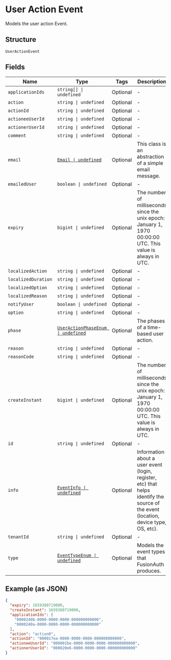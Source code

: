 
# User Action Event

Models the user action Event.

## Structure

`UserActionEvent`

## Fields

| Name | Type | Tags | Description |
|  --- | --- | --- | --- |
| `applicationIds` | `string[] \| undefined` | Optional | - |
| `action` | `string \| undefined` | Optional | - |
| `actionId` | `string \| undefined` | Optional | - |
| `actioneeUserId` | `string \| undefined` | Optional | - |
| `actionerUserId` | `string \| undefined` | Optional | - |
| `comment` | `string \| undefined` | Optional | - |
| `email` | [`Email \| undefined`](../../doc/models/email.md) | Optional | This class is an abstraction of a simple email message. |
| `emailedUser` | `boolean \| undefined` | Optional | - |
| `expiry` | `bigint \| undefined` | Optional | The number of milliseconds since the unix epoch: January 1, 1970 00:00:00 UTC. This value is always in UTC. |
| `localizedAction` | `string \| undefined` | Optional | - |
| `localizedDuration` | `string \| undefined` | Optional | - |
| `localizedOption` | `string \| undefined` | Optional | - |
| `localizedReason` | `string \| undefined` | Optional | - |
| `notifyUser` | `boolean \| undefined` | Optional | - |
| `option` | `string \| undefined` | Optional | - |
| `phase` | [`UserActionPhaseEnum \| undefined`](../../doc/models/user-action-phase-enum.md) | Optional | The phases of a time-based user action. |
| `reason` | `string \| undefined` | Optional | - |
| `reasonCode` | `string \| undefined` | Optional | - |
| `createInstant` | `bigint \| undefined` | Optional | The number of milliseconds since the unix epoch: January 1, 1970 00:00:00 UTC. This value is always in UTC. |
| `id` | `string \| undefined` | Optional | - |
| `info` | [`EventInfo \| undefined`](../../doc/models/event-info.md) | Optional | Information about a user event (login, register, etc) that helps identify the source of the event (location, device type, OS, etc). |
| `tenantId` | `string \| undefined` | Optional | - |
| `type` | [`EventTypeEnum \| undefined`](../../doc/models/event-type-enum.md) | Optional | Models the event types that FusionAuth produces. |

## Example (as JSON)

```json
{
  "expiry": 1659380719000,
  "createInstant": 1659380719000,
  "applicationIds": [
    "0000240b-0000-0000-0000-000000000000",
    "0000240a-0000-0000-0000-000000000000"
  ],
  "action": "action0",
  "actionId": "000017ea-0000-0000-0000-000000000000",
  "actioneeUserId": "000001be-0000-0000-0000-000000000000",
  "actionerUserId": "000020e6-0000-0000-0000-000000000000"
}
```

